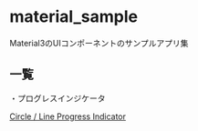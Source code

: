 # material_sample

Material3のUIコンポーネントのサンプルアプリ集

## 一覧

・プログレスインジケータ

[Circle / Line Progress Indicator](/IndicatorSample)

